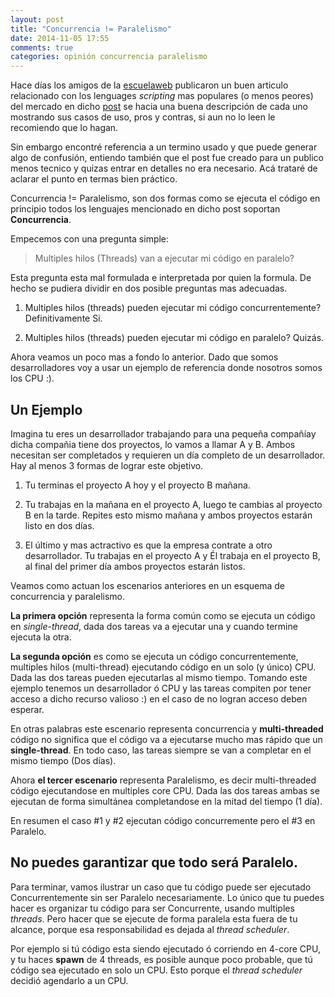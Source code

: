 ```yaml
---
layout: post
title: "Concurrencia != Paralelismo"
date: 2014-11-05 17:55
comments: true
categories: opinión concurrencia paralelismo
---
```


Hace días los amigos de la [escuelaweb](http://escuelaweb.net) publicaron un buen articulo relacionado con los lenguages  *scripting* mas populares (o menos peores) del mercado en dicho [post](http://blog.escuelaweb.net/php-python-o-ruby-para-que-sirve-cada-uno/) se hacia una buena descripción de cada uno mostrando sus casos de uso, pros y contras, si aun no lo leen le recomiendo que lo hagan.

Sin embargo encontré referencia a un termino usado y que puede generar algo de confusión, entiendo también que el post fue creado para un publico menos tecnico y quizas entrar en detalles no era necesario. Acá trataré de aclarar el punto en termas bien práctico.

Concurrencia != Paralelismo, son dos formas como se ejecuta el código en principio todos los lenguajes mencionado en dicho post soportan **Concurrencia**.

Empecemos con una pregunta simple:

> Multiples hilos (Threads) van a ejecutar mi código en paralelo? 

Esta pregunta esta mal formulada e interpretada por quien la formula. De hecho se pudiera dividir en dos posible preguntas mas adecuadas.

1) Multiples hilos (threads) pueden ejecutar mi código concurrentemente? Definitivamente Si.

2) Multiples hilos (threads) pueden ejecutar mi código en paralelo? Quizás.

Ahora veamos un poco mas a fondo lo anterior. Dado que somos desarrolladores voy a usar un ejemplo de referencia donde nosotros somos los CPU :).

## Un Ejemplo
Imagina tu eres un desarrollador trabajando para una pequeña compañíay dicha compañia tiene dos proyectos, lo vamos a llamar A y B. Ambos necesitan ser completados y requieren un día completo de un desarrollador. Hay al menos 3 formas de lograr este objetivo.

1) Tu terminas el proyecto A hoy y el proyecto B mañana.

2) Tu trabajas en la mañana en el proyecto A, luego te cambias al proyecto B en la tarde. Repites esto mismo mañana y ambos proyectos estarán listo en dos días.

3) El último y mas actractivo es que la empresa contrate a otro desarrollador. Tu trabajas en el proyecto A y Él trabaja en el proyecto B, al final del primer día ambos proyectos estarán listos.

Veamos como actuan los escenarios anteriores en un esquema de concurrencia y paralelismo.

**La primera opción** representa la forma común como se ejecuta un código en _single-thread_, dada dos tareas va a ejecutar una y cuando termine ejecuta la otra.

**La segunda opción** es como se ejecuta un código concurrentemente, multiples hilos (multi-thread) ejecutando código en un solo (y único) CPU. Dada las dos tareas pueden ejecutarlas al mismo tiempo. Tomando este ejemplo tenemos un desarrollador ó CPU y las tareas compiten por tener acceso a dicho recurso valioso :) en el caso de no logran acceso deben esperar.

En otras palabras este escenario representa concurrencia y **multi-threaded** código no significa que el código va a ejecutarse mucho mas rápido que un **single-thread**. En todo caso, las tareas siempre se van a completar en el mismo tiempo (Dos días).

Ahora **el tercer escenario** representa Paralelismo, es decir multi-threaded código ejecutandose en multiples core CPU. Dada las dos tareas ambas se ejecutan de forma simultánea completandose en la mitad del tiempo (1 día).

En resumen el caso #1 y #2 ejecutan código concurremente pero el #3 en Paralelo.

## No puedes garantizar que todo será Paralelo.

Para terminar, vamos ilustrar un caso que tu código puede ser ejecutado Concurrentemente sin ser Paralelo necesariamente. Lo único que tu puedes hacer es organizar tu código para ser Concurrente, usando multiples *threads*. Pero hacer que se ejecute de forma paralela esta fuera de tu alcance, porque esa responsabilidad es dejada al *thread scheduler*.

Por ejemplo si tú código esta siendo ejecutado ó corriendo en 4-core CPU, y tu haces **spawn** de 4 threads, es posible aunque poco probable, que tú código sea ejecutado en solo un CPU. Esto porque el *thread scheduler* decidió agendarlo a un CPU.
